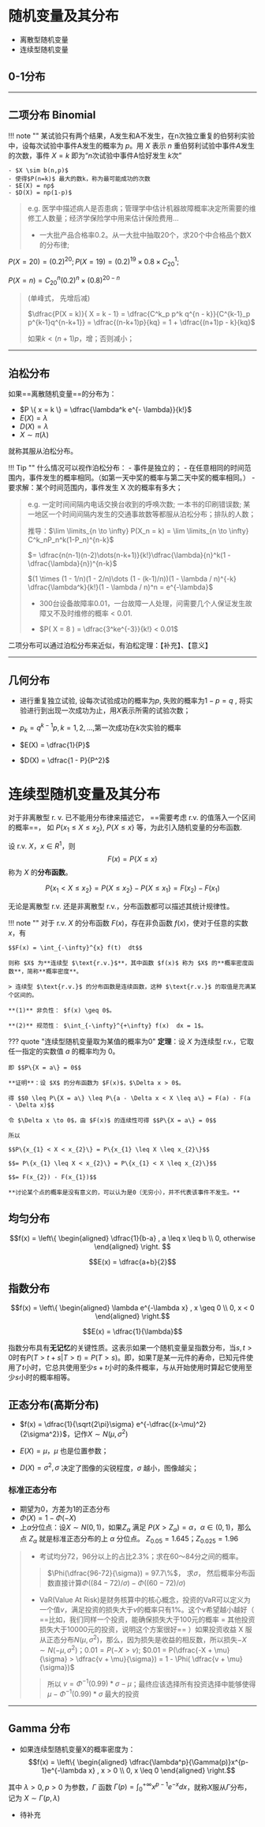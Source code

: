 # 随机变量及其分布


- 离散型随机变量
- 连续型随机变量

## 0-1分布

---

## 二项分布 Binomial

!!! note ""
    某试验只有两个结果，A发生和A不发生，在n次独立重复的伯努利实验中，设每次试验中事件A发生的概率为 $p$。用 $X$ 表示 $n$ 重伯努利试验中事件$A$发生的次数，事件 ${X=k}$ 即为“$n$次试验中事件A恰好发生 $k$次”
    
    - $X \sim b(n,p)$
    - 使得$P(n=k)$ 最大的数k，称为最可能成功的次数
    - $E(X) = np$
    - $D(X) = np(1-p)$

> e.g. 医学中描述病人是否患病；管理学中估计机器故障概率决定所需要的维修工人数量；经济学保险学中用来估计保险费用...
>
> - 一大批产品合格率0.2。从一大批中抽取20个，求20个中合格品个数X的分布律;
>

$P(X = 20) = (0.2)^{20}; P(X = 19) = (0.2)^{19} \times 0.8 \times C^{1}_{20};$

$P(X = n) = C^{n}_{20}(0.2)^n \times (0.8)^{20-n}$

>
> (单峰式， 先增后减)
>
> $\dfrac{P(X = k)}{ X = k - 1} = \dfrac{C^k_p p^k q^{n - k}}{C^{k-1}_p p^{k-1}q^{n-k+1}} = \dfrac{(n-k+1)p}{kq} = 1 + \dfrac{(n+1)p - k}{kq}$
>
> 如果$k < (n + 1)p$，增；否则减小；

---

## 泊松分布

如果==离散随机变量==的分布为：

- $P \{ x = k \} = \dfrac{\lambda^k e^{- \lambda}}{k!}$
- $E(X) = \lambda$
- $D(X) = \lambda$
- $X\sim \pi(\lambda)$

就称其服从泊松分布。

!!! Tip ""
    什么情况可以视作泊松分布：
    - 事件是独立的；
    - 在任意相同的时间范围内，事件发生的概率相同。（如第一天中奖的概率与第二天中奖的概率相同。）
    - 要求解：某个时间范围内，事件发生 X 次的概率有多大；

> e.g. 一定时间间隔内电话交换台收到的呼唤次数; 一本书的印刷错误数; 某一地区一个时间间隔内发生的交通事故数等都服从泊松分布；排队的人数；
>
> 推导：$\lim \limits_{n \to \infty} P(X_n = k) = \lim \limits_{n \to \infty} C^k_nP_n^k(1-P_n)^{n-k}$
>
> $= \dfrac{n(n-1)(n-2)\dots(n-k+1)}{k!}\dfrac{\lambda}{n}^k(1 - \dfrac{\lambda}{n})^{n-k}$
>
> $(1 \times (1 - 1/n)(1 - 2/n)\dots (1 - (k-1)/n))(1 - \lambda / n)^{-k} \dfrac{\lambda^k}{k!}(1 - \lambda / n)^n = e^{-\lambda}$
>
> - 300台设备故障率0.01，一台故障一人处理，问需要几个人保证发生故障又不及时维修的概率  < 0.01.
>
> - $P( X = 8 ) = \dfrac{3^ke^{-3}}{k!} < 0.01$

二项分布可以通过泊松分布来近似，有泊松定理：【补充】、【意义】


  
------

## 几何分布

- 进行重复独立试验, 设每次试验成功的概率为$p$, 失败的概率为$1-p = q$ , 将实验进行到出现一次成功为止，用$X$表示所需的试验次数；
- $p_k = q^{k-1} p, k = 1,2,...,$第一次成功在$k$次实验的概率 
- $E(X) = \dfrac{1}{P}$
  

- $D(X) = \dfrac{1 - P}{P^2}$



# 连续型随机变量及其分布


对于非离散型 r. v. 已不能用分布律来描述它，  ==需要考虑 r.v.  的值落入一个区间的概率==， 如 $P\{ x_1 \leq X \leq x_2 \}$,  $P\{ X \leq x \}$ 等，为此引入随机变量的分布函数.


设 $\text{r.v. } X$，$x \in R^1$，则 $$F(x) = P\{X \leq x\}$$ 称为 $X$ 的**分布函数**。


$$P\{x_1 < X \leq x_2\} = P\{X \leq x_2\} - P\{X \leq x_1\} = F(x_2) - F(x_1)$$

无论是离散型 $\text{r.v.}$ 还是非离散型 $\text{r.v.}$，分布函数都可以描述其统计规律性。

!!! note ""
    对于 $\text{r.v. } X$ 的分布函数 $F(x)$，存在非负函数 $f(x)$，使对于任意的实数 $x$，有
    
    $$F(x) = \int_{-\infty}^{x} f(t)  dt$$
    
    则称 $X$ 为**连续型 $\text{r.v.}$**，其中函数 $f(x)$ 称为 $X$ 的**概率密度函数**，简称**概率密度**。

    > 连续型 $\text{r.v.}$ 的分布函数是连续函数，这种 $\text{r.v.}$ 的取值是充满某个区间的。

    **(1)** 非负性： $f(x) \geq 0$。

    **(2)** 规范性： $\int_{-\infty}^{+\infty} f(x)  dx = 1$。


??? quote "连续型随机变量取为某值的概率为0"
    **定理**：设 $X$ 为连续型 $\text{r.v.}$，它取任一指定的实数值 $a$ 的概率均为 $0$。

    即 $$P\{X = a\} = 0$$

    **证明**：设 $X$ 的分布函数为 $F(x)$，$\Delta x > 0$。

    得 $$0 \leq P\{X = a\} \leq P\{a - \Delta x < X \leq a\} = F(a) - F(a - \Delta x)$$

    令 $\Delta x \to 0$，由 $F(x)$ 的连续性可得 $$P\{X = a\} = 0$$

    所以
    
    $$P\{x_{1} < X < x_{2}\} = P\{x_{1} \leq X \leq x_{2}\}$$
    
    $$= P\{x_{1} \leq X < x_{2}\} = P\{x_{1} < X \leq x_{2}\}$$
    
    $$= F(x_{2}) - F(x_{1})$$

    **讨论某个点的概率是没有意义的，可以认为是0（无穷小），并不代表该事件不发生。**



## 均匀分布

$$f(x) = \left\{ \begin{aligned} \dfrac{1}{b-a} , a \leq x \leq b \\ 0, otherwise   \end{aligned} \right. $$

$$E(x) = \dfrac{a+b}{2}$$


## 指数分布

$$f(x) = \left\{ \begin{aligned} \lambda e^{-\lambda x} , x \geq 0 \\ 0, x < 0 \end{aligned} \right.$$

$$E(x) = \dfrac{1}{\lambda}$$

指数分布具有**无记忆**的关键性质。这表示如果一个随机变量呈指数分布，当$s,t>0$时有$P(T>t+s|T>t)=P(T>s)$。即，如果$T$是某一元件的寿命，已知元件使用了$t$小时，它总共使用至少$s+t$小时的条件概率，与从开始使用时算起它使用至少$s$小时的概率相等。

## 正态分布(高斯分布)

- $f(x) = \dfrac{1}{\sqrt{2\pi}\sigma} e^{-\dfrac{(x-\mu)^2}{2\sigma^2}}$，记作$X \sim N(\mu, \sigma^2)$

- $E(X) = \mu， \mu$ 也是位置参数；
- $D(X) = \sigma^2 , \sigma$ 决定了图像的尖锐程度，$\sigma$ 越小，图像越尖；
### 标准正态分布

- 期望为0，方差为1的正态分布
- $\Phi(X) =  1 - \Phi(-X)$
- 上$\alpha$分位点：设$X \sim N(0,1)$，如果$Z_{\alpha}$ 满足 $P (X > Z_{\alpha}) = \alpha， \alpha \in (0,1)$，那么点 $Z_{\alpha}$ 就是标准正态分布的上 $\alpha$ 分位点。 $Z_{0.05} = 1.645； Z_{0.025} = 1.96$
> - 考试均分72，96分以上的占比2.3%；求在60～84分之间的概率。
> > $\Phi(\dfrac{96-72}{\sigma}) = 97.7\%$， 求$\sigma$， 然后概率分布函数直接计算$\Phi((84 - 72)/\sigma) - \Phi((60 - 72)/\sigma)$
> - VaR(Value At Risk)是财务核算中的核心概念，投资的VaR可以定义为一个值$v$，满足投资的损失大于$v$的概率只有1%。这个v希望越小越好（ ==比如，我们同样一个投资，能确保损失大于100元的概率 = 其他投资损失大于10000元的投资，说明这个方案很好== ）如果投资收益 X 服从正态分布$N(\mu, \sigma^2)$，那么，因为损失是收益的相反数，所以损失$-X \sim N(-\mu, \sigma^2)$；$0.01 = P(- X > v)$; $0.01 = P(\dfrac{-X + \mu}{\sigma} > \dfrac{v + \mu}{\sigma}) = 1 - \Phi( \dfrac{v + \mu}{\sigma})$
> > 所以 $v = \Phi^{-1}(0.99) * \sigma - \mu$；最终应该选择所有投资选择中能够使得 $\mu - \Phi^{-1}(0.99) * \sigma$ 最大的投资

----------


## Gamma 分布

- 如果连续型随机变量X的概率密度为：
$$f(x) = \left\{ \begin{aligned} \dfrac{\lambda^p}{\Gamma(p)}x^{p-1}e^{-\lambda x} , x > 0 \\ 0, x \leq 0 \end{aligned}  \right.$$

其中 $\lambda > 0, p > 0$ 为参数，$\Gamma$ 函数 $\Gamma(p) = \int^{+\infty}_{0} x^{p-1}e^{-x} dx$，就称$X$服从$\Gamma$分布，记为 $X \sim \Gamma(p, \lambda)$


- 待补充

